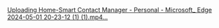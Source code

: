 
[
Uploading Home-Smart Contact Manager - Personal - Microsoft_ Edge 2024-05-01 20-23-12 (1) (1).mp4…](https://github.com/Spati01/SmartContactManagment/issues/1#issue-2273669411)


